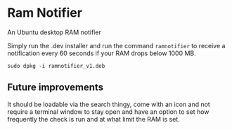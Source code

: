 # Ram Notifier
An Ubuntu desktop RAM notifier

Simply run the .dev installer and run the command `ramnotifier` to receive a notification every 60 seconds if your RAM drops below 1000 MB.

`sudo dpkg -i ramnotifier_v1.deb`

## Future improvements
It should be loadable via the search thingy, come with an icon and not require a terminal window to stay open and have an option to set how frequently the check is run and at what limit the RAM is set.
